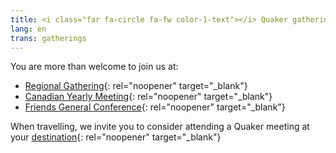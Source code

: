 ```yaml
---
title: <i class="far fa-circle fa-fw color-1-text"></i> Quaker gatherings
lang: en
trans: gatherings
---
```

You are more than welcome to join us at:
* [Regional Gathering](https://stlawrence.quaker.ca){: rel="noopener" target="_blank"}
* [Canadian Yearly Meeting](https://quaker.ca/what-we-do/gatherings/){: rel="noopener" target="_blank"} 
* [Friends General Conference](https://www.fgcquaker.org/connect/gathering){: rel="noopener" target="_blank"}

When travelling, we invite you to consider attending a Quaker meeting at your [destination](https://www.fgcquaker.org/connect/quaker-finder){: rel="noopener" target="_blank"} 
